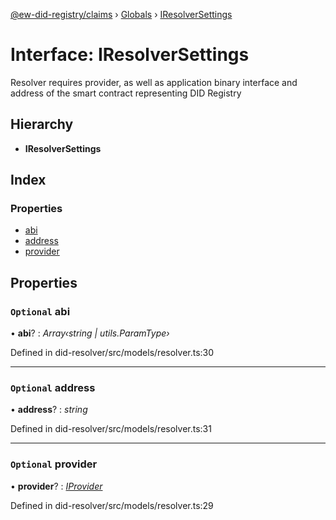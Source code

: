 [@ew-did-registry/claims](../README.md) › [Globals](../globals.md) › [IResolverSettings](iresolversettings.md)

# Interface: IResolverSettings

Resolver requires provider, as well as application binary interface and
address of the smart contract representing DID Registry

## Hierarchy

* **IResolverSettings**

## Index

### Properties

* [abi](iresolversettings.md#optional-abi)
* [address](iresolversettings.md#optional-address)
* [provider](iresolversettings.md#optional-provider)

## Properties

### `Optional` abi

• **abi**? : *Array‹string | utils.ParamType›*

Defined in did-resolver/src/models/resolver.ts:30

___

### `Optional` address

• **address**? : *string*

Defined in did-resolver/src/models/resolver.ts:31

___

### `Optional` provider

• **provider**? : *[IProvider](iprovider.md)*

Defined in did-resolver/src/models/resolver.ts:29
